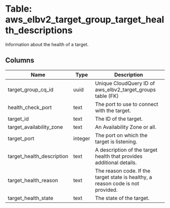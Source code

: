 
# Table: aws_elbv2_target_group_target_health_descriptions
Information about the health of a target.
## Columns
| Name        | Type           | Description  |
| ------------- | ------------- | -----  |
|target_group_cq_id|uuid|Unique CloudQuery ID of aws_elbv2_target_groups table (FK)|
|health_check_port|text|The port to use to connect with the target.|
|target_id|text|The ID of the target.|
|target_availability_zone|text|An Availability Zone or all.|
|target_port|integer|The port on which the target is listening.|
|target_health_description|text|A description of the target health that provides additional details.|
|target_health_reason|text|The reason code. If the target state is healthy, a reason code is not provided.|
|target_health_state|text|The state of the target.|
